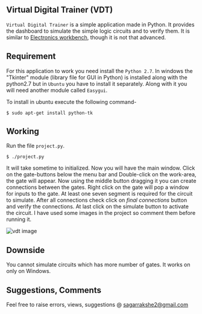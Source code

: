 ## Virtual Digital Trainer (VDT)

`Virtual Digital Trainer` is a simple application made in Python. It provides the dashboard to simulate the simple logic circuits and to verify them. It is similar to [Electronics workbench](http://sine.ni.com/nips/cds/view/p/lang/en/nid/202311), though it is not that advanced.

## Requirement

For this application to work you need install the `Python 2.7`. In windows the "Tkinter" module (library file for GUI in Python) is installed along with the python2.7 but in `Ubuntu` you have to install it separately. Along with it you will need another module called `Easygui`.

To install in ubuntu execute the following command-

    $ sudo apt-get install python-tk


## Working

Run the file `project.py`. 
    
    $ ./project.py

It will take sometime to initialized. Now you will have the main window. Click on the gate-buttons below the menu bar and Double-click on the work-area, the gate will appear. Now using the middle button dragging it you can create connections between the gates. Right click on the gate will pop a window for inputs to the gate. At least one seven segment is required for the circuit to simulate. After all connections check click on *final connections* button and verify the connections. At last click on the simulate button to activate the circuit. I have used some images in the project so comment them before running it.

![vdt image](https://raw.github.com/sagarrakshe/Virtual-Digital-Trainer/master/_assets/vdt.png)

## Downside

You cannot simulate circuits which has more number of gates. It works on only on Windows.

## Suggestions, Comments

Feel free to raise errors, views, suggestions @ sagarrakshe2@gmail.com         
